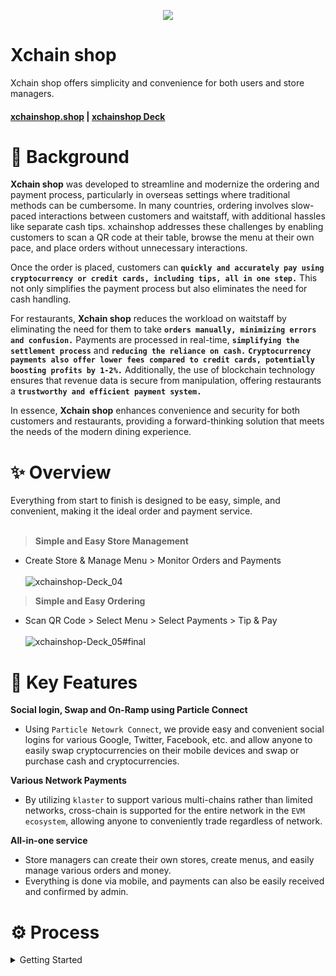 <p align="center">
  <img src="https://github.com/user-attachments/assets/9b730ad1-08e7-40ef-ac9a-90fa2c95e1e5">
</p>

# Xchain shop

Xchain shop offers simplicity and convenience for both users and store managers.

#### [xchainshop.shop](https://xchainshop.shop/) | [xchainshop Deck](https://drive.google.com/file/d/1sJvtGBTozOvj9O8paR9k-O1Jycn--xL_/view?usp=sharing)

# 🤔 Background
**Xchain shop** was developed to streamline and modernize the ordering and payment process, particularly in overseas settings where traditional methods can be cumbersome. In many countries, ordering involves slow-paced interactions between customers and waitstaff, with additional hassles like separate cash tips. xchainshop addresses these challenges by enabling customers to scan a QR code at their table, browse the menu at their own pace, and place orders without unnecessary interactions.

Once the order is placed, customers can **`quickly and accurately pay using cryptocurrency or credit cards, including tips, all in one step.`** This not only simplifies the payment process but also eliminates the need for cash handling.

For restaurants, **Xchain shop** reduces the workload on waitstaff by eliminating the need for them to take **`orders manually, minimizing errors and confusion.`** Payments are processed in real-time, **`simplifying the settlement process`** and **`reducing the reliance on cash.`** **`Cryptocurrency payments also offer lower fees compared to credit cards, potentially boosting profits by 1-2%.`** Additionally, the use of blockchain technology ensures that revenue data is secure from manipulation, offering restaurants a **`trustworthy and efficient payment system.`**

In essence, **Xchain shop** enhances convenience and security for both customers and restaurants, providing a forward-thinking solution that meets the needs of the modern dining experience.

# ✨ Overview
Everything from start to finish is designed to be easy, simple, and convenient, making it the ideal order and payment service.
<br></br>
> **Simple and Easy Store Management**
  - Create Store & Manage Menu > Monitor Orders and Payments
<br></br>
![xchainshop-Deck_04](https://github.com/user-attachments/assets/713cf02a-83f8-4b84-b60f-358003b9cd50)

> **Simple and Easy Ordering**
  - Scan QR Code > Select Menu > Select Payments > Tip & Pay
<br></br>
![xchainshop-Deck_05#final](https://github.com/user-attachments/assets/9ce744ae-4b40-42a5-a589-9ed1276a195f)

# 🔑 Key Features
**Social login, Swap and On-Ramp using Particle Connect**
  - Using `Particle Netowrk Connect`, we provide easy and convenient social logins for various Google, Twitter, Facebook, etc. and allow anyone to easily swap cryptocurrencies on their mobile devices and swap or purchase cash and cryptocurrencies.

**Various Network Payments**
  - By utilizing `klaster` to support various multi-chains rather than limited networks, cross-chain is supported for the entire network in the `EVM ecosystem`, allowing anyone to conveniently trade regardless of network.

**All-in-one service**
  - Store managers can create their own stores, create menus, and easily manage various orders and money.
  - Everything is done via mobile, and payments can also be easily received and confirmed by admin.

# ⚙️ Process

<details>
<summary>
  Getting Started
</summary>
<div markdown="1">
  
  This is a [Next.js](https://nextjs.org/) project bootstrapped with [`create-next-app`](https://github.com/vercel/next.js/tree/canary/packages/create-next-app).
  
  ## Getting Started
  
  First, run the development server:
  
  ```bash
  npm run dev
  # or
  yarn dev
  # or
  pnpm dev
  # or
  bun dev
  ```
  
  Open [http://localhost:3000](http://localhost:3000) with your browser to see the result.
  
  You can start editing the page by modifying `app/page.tsx`. The page auto-updates as you edit the file.
  
  This project uses [`next/font`](https://nextjs.org/docs/basic-features/font-optimization) to automatically optimize and load Inter, a custom Google Font.
  
  ## Learn More
  
  To learn more about Next.js, take a look at the following resources:
  
  - [Next.js Documentation](https://nextjs.org/docs) - learn about Next.js features and API.
  - [Learn Next.js](https://nextjs.org/learn) - an interactive Next.js tutorial.
  
  You can check out [the Next.js GitHub repository](https://github.com/vercel/next.js/) - your feedback and contributions are welcome!
  
  ## Deploy on Vercel
  
  The easiest way to deploy your Next.js app is to use the [Vercel Platform](https://vercel.com/new?utm_medium=default-template&filter=next.js&utm_source=create-next-app&utm_campaign=create-next-app-readme) from the creators of Next.js.
  
  Check out our [Next.js deployment documentation](https://nextjs.org/docs/deployment) for more details.

</div>
</details>

